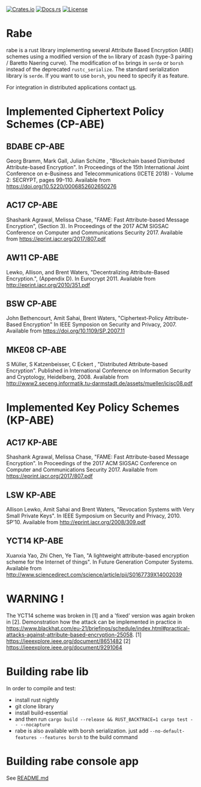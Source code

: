 
[![Crates.io](https://img.shields.io/crates/v/rabe?style=plastic)](https://crates.io/crates/rabe)
[![Docs.rs](https://img.shields.io/docsrs/rabe?style=plastic)](https://docs.rs/rabe)
[![License](https://img.shields.io/crates/l/rabe?style=plastic)](https://github.com/Fraunhofer-AISEC/rabe/blob/master/LICENSE)

# Rabe

rabe is a rust library implementing several Attribute Based Encryption (ABE) schemes using a modified version of the `bn` library of zcash (type-3 pairing / Baretto Naering curve). The modification of `bn` brings in `serde` or `borsh` instead of the deprecated `rustc_serialize`.
The standard serialization library is `serde`. If you want to use `borsh`, you need to specify it as feature.

For integration in distributed applications contact [us](mailto:info@aisec.fraunhofer.de).

# Implemented Ciphertext Policy Schemes (CP-ABE)

## BDABE CP-ABE

Georg Bramm, Mark Gall, Julian Schütte , "Blockchain based Distributed Attribute-based Encryption". In Proceedings of the 15th International Joint Conference on e-Business and Telecommunications (ICETE 2018) - Volume 2: SECRYPT, pages 99-110. Available from https://doi.org/10.5220/0006852602650276

## AC17 CP-ABE

Shashank Agrawal, Melissa Chase, "FAME: Fast Attribute-based Message Encryption", (Section 3). In Proceedings of the 2017 ACM SIGSAC Conference on Computer and Communications Security 2017. Available from https://eprint.iacr.org/2017/807.pdf

## AW11 CP-ABE

Lewko, Allison, and Brent Waters, "Decentralizing Attribute-Based Encryption.", (Appendix D). In Eurocrypt 2011. Available from http://eprint.iacr.org/2010/351.pdf

## BSW CP-ABE

John Bethencourt, Amit Sahai, Brent Waters, "Ciphertext-Policy Attribute-Based Encryption" In IEEE Symposion on Security and Privacy, 2007. Available from https://doi.org/10.1109/SP.2007.11

## MKE08 CP-ABE

S Müller, S Katzenbeisser, C Eckert , "Distributed Attribute-based Encryption". Published in International Conference on Information Security and Cryptology, Heidelberg, 2008. Available from http://www2.seceng.informatik.tu-darmstadt.de/assets/mueller/icisc08.pdf


# Implemented Key Policy Schemes (KP-ABE)

## AC17 KP-ABE

Shashank Agrawal, Melissa Chase, "FAME: Fast Attribute-based Message Encryption". In Proceedings of the 2017 ACM SIGSAC Conference on Computer and Communications Security 2017. Available from https://eprint.iacr.org/2017/807.pdf

## LSW KP-ABE 

Allison Lewko, Amit Sahai and Brent Waters, "Revocation Systems with Very Small Private Keys". In IEEE Symposium on Security and Privacy, 2010. SP'10. Available from http://eprint.iacr.org/2008/309.pdf

## YCT14 KP-ABE

Xuanxia Yao, Zhi Chen, Ye Tian, "A lightweight attribute-based encryption scheme for the Internet of things". In Future Generation Computer Systems. Available from http://www.sciencedirect.com/science/article/pii/S0167739X14002039
# WARNING !
The YCT14 scheme was broken in [1] and a 'fixed' version was again broken in [2].
Demonstration how the attack can be implemented in practice in https://www.blackhat.com/eu-21/briefings/schedule/index.html#practical-attacks-against-attribute-based-encryption-25058.
[1] https://ieeexplore.ieee.org/document/8651482
[2] https://ieeexplore.ieee.org/document/9291064

# Building rabe lib

In order to compile and test:
- install rust nightly
- git clone library 
- install build-essential
- and then run `cargo build --release && RUST_BACKTRACE=1 cargo test -- --nocapture` 
- rabe is also available with borsh serialization. just add `--no-default-features --features borsh` to the build command

# Building rabe console app

See [README.md](./rabe-console/README.md)

